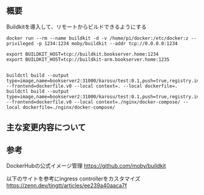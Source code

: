 ## 概要

Buildkitを導入して、リモートからビルドできるようにする


```
docker run --rm --name buildkit -d -v /home/pi/docker:/etc/docker:z --privileged -p 1234:1234 moby/buildkit --addr tcp://0.0.0.0:1234

export BUILDKIT_HOST=tcp://buildkit.bookserver.home:1234
export BUILDKIT_HOST=tcp://buildkit-arm.bookserver.home:1235


buildctl build --output type=image,name=bookserver2:31000/karosu/test:0.1,push=true,registry.insecure=true --frontend=dockerfile.v0 --local context=. --local dockerfile=.
buildctl build --output type=image,name=bookserver2:31000/karosu/test:0.1,push=true,registry.insecure=true --frontend=dockerfile.v0 --local context=./nginx/docker-compose/ --local dockerfile=./nginx/docker-compose/
```

## 主な変更内容について

## 参考
DockerHubの公式イメージ管理
https://github.com/moby/buildkit

以下のサイトを参考にingress controllerをカスタマイズ
https://zenn.dev/tingtt/articles/ee239a40aaca7f